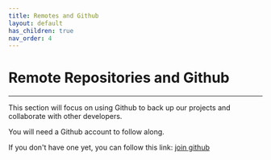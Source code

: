 ```yaml
---
title: Remotes and Github
layout: default
has_children: true
nav_order: 4
---
```


# Remote Repositories and Github
---

This section will focus on using Github to back up our projects and collaborate with other developers. 

You will need a Github account to follow along. 

If you don't have one yet, you can follow this link: [join github](https://github.com/join)